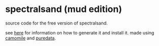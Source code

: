 # spectralsand (mud edition)
source code for the free version of spectralsand.

see [here](https://github.com/pierreguillot/Camomile/wiki/How-to-generate-plugins) for information on how to generate it and install it.
made using [camomile](https://github.com/pierreguillot/Camomile) and [puredata](https://github.com/pure-data/pure-data).
